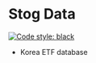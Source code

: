 # Stog Data

[![Code style: black](https://img.shields.io/badge/code%20style-black-000000.svg)](https://github.com/psf/black)

- Korea ETF database
